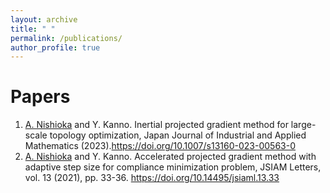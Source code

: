 ```yaml
---
layout: archive
title: " "
permalink: /publications/
author_profile: true
---
```


<!-- 
Preprint
======
 -->

Papers
======
1. <ins>A. Nishioka</ins> and Y. Kanno. Inertial projected gradient method for large-scale topology optimization, Japan Journal of Industrial and Applied Mathematics (2023).https://doi.org/10.1007/s13160-023-00563-0
1. <ins>A. Nishioka</ins> and Y. Kanno. Accelerated projected gradient method with adaptive step size for compliance minimization problem, JSIAM Letters, vol. 13 (2021), pp. 33-36. https://doi.org/10.14495/jsiaml.13.33

<!-- 
Proceedings
======
 -->
